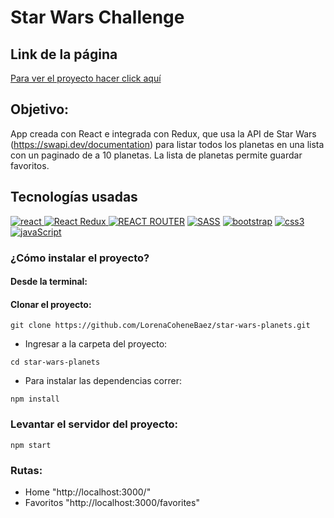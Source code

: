 # Star Wars Challenge

<h2>Link de la página</h2>
<a href="https://starwarsplanetschallenge.netlify.app/">Para ver el proyecto hacer click aquí</a>

## Objetivo:
App creada con React e integrada con Redux, que usa la API de Star Wars (https://swapi.dev/documentation) para listar todos los planetas en una lista con un paginado de a 10 planetas. La lista de planetas permite guardar favoritos.

## Tecnologías usadas
<p align="left">
  <!–– REACT ––>
  <a href="https://reactjs.org/" target="_blank" data-bs-toggle="tooltip" title="ReactJS"> <img src="https://img.shields.io/badge/React-20232A?style=for-the-badge&logo=react&logoColor=61DAFB" alt="react"/> </a>
  <!–– REDUX ––>
  <a href="https://redux.js.org/" target="_blank" data-bs-toggle="tooltip" title="React Redux"> <img src="https://img.shields.io/badge/Redux-593D88?style=for-the-badge&logo=redux&logoColor=white" alt="React Redux"/> </a>
  <!–– REACT ROUTER ––>
<a href="https://github.com/remix-run/react-router/tree/main/packages/react-router-dom" target="_blank" data-bs-toggle="tooltip" title="REACT ROUTER"> <img src="https://img.shields.io/badge/React_Router-CA4245?style=for-the-badge&logo=react-router&logoColor=white" alt="REACT ROUTER"/></a>
  <!–– SASS ––>
<a href="https://sass-lang.com" target="_blank" data-bs-toggle="tooltip" title="SASS"> <img src="https://img.shields.io/badge/Sass-CC6699?style=for-the-badge&logo=sass&logoColor=white" alt="SASS"/></a>
   <!–– BOOTSTRAP ––>
<a href="https://getbootstrap.com" target="_blank" data-bs-toggle="tooltip" title="Bootstrap"> <img src="https://img.shields.io/badge/Bootstrap-563D7C?style=for-the-badge&logo=bootstrap&logoColor=white" alt="bootstrap"/></a>
  <!–– CSS ––>
    <a href="https://www.w3schools.com/css/" target="_blank" data-bs-toggle="tooltip" title="CSS3"> <img src="https://img.shields.io/badge/CSS3-1572B6?style=for-the-badge&logo=css3&logoColor=white" alt="css3"/> </a>
  <!–– JAVASCRIPT ––>
<a href=https://developer.mozilla.org/en-US/docs/Web/JavaScript" target="_blank" data-bs-toggle="tooltip" title="JavaScript"> <img src="https://img.shields.io/badge/JavaScript-323330?style=for-the-badge&logo=javascript&logoColor=F7DF1E" alt="javaScript"/> </a>
  
  </p>


### ¿Cómo instalar el proyecto?

#### Desde la terminal:
  
<h4> Clonar el proyecto:</h4>

 ````
 git clone https://github.com/LorenaCoheneBaez/star-wars-planets.git
 ````
 
- Ingresar a la carpeta del proyecto: 
````
cd star-wars-planets
````
- Para instalar las dependencias correr:
````
npm install
````

### Levantar el servidor del proyecto: 

````
npm start
````

### Rutas:
- Home "http://localhost:3000/"
- Favoritos "http://localhost:3000/favorites"
